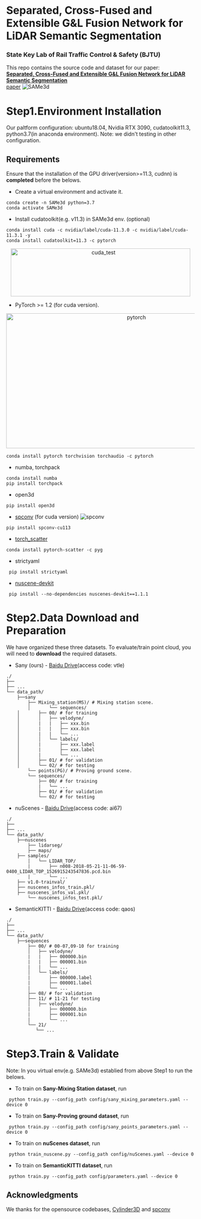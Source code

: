 # Separated, Cross-Fused and Extensible G&L Fusion Network for LiDAR Semantic Segmentation
### State Key Lab of Rail Traffic Control & Safety (BJTU)
This repo contains the source code and dataset for our paper:
<br>
[**Separated, Cross-Fused and Extensible G&L Fusion Network for LiDAR Semantic Segmentation**](https://github.com/mapping520/SAMe3d/)
<br>
[paper](https://github.com/mapping520/SAMe3d/)
![SAMe3d](/Figs/Backbone_work.Png)


# Step1.Environment Installation
Our paltform configuration: ubuntu18.04, Nvidia RTX 3090, cudatoolkit11.3, python3.7(in anaconda environment).
Note: we didn't testing in other configuration.

## Requirements

Ensure that the installation of the GPU driver(version>=11.3, cudnn) is **completed** before the belows.


- Create a virtual environment and activate it.
```
conda create -n SAMe3d python=3.7
conda activate SAMe3d
```
- Install cudatoolkit(e.g. v11.3) in SAMe3d env. (optional)
```
conda install cuda -c nvidia/label/cuda-11.3.0 -c nvidia/label/cuda-11.3.1 -y
conda install cudatoolkit=11.3 -c pytorch
```
<div align=center>
<img src="/Figs/cuda_test.png" width="480" height="128" alt="cuda_test" position="center"/>
</div>

- PyTorch >= 1.2 (for cuda version).
<div align=center>
<img src="/Figs/pytorch_for_cuda.png" width="680" height="360" alt="pytorch" position="center"/>
</div>

```
conda install pytorch torchvision torchaudio -c pytorch
```
- numba, torchpack
```
conda install numba
pip install torchpack
```
- open3d
```
pip install open3d
```
- [spconv](https://github.com/traveller59/spconv) (for cuda version)
![spconv](/Figs/spconv_version.png)
```
pip install spconv-cu113
```
- [torch_scatter](https://github.com/rusty1s/pytorch_scatter)
```
conda install pytorch-scatter -c pyg
```
- strictyaml
```
 pip install strictyaml
```
- [nuscene-devkit](https://github.com/nutonomy/nuscenes-devkit)
```
 pip install --no-dependencies nuscenes-devkit==1.1.1
```

# Step2.Data Download and Preparation
We have organized these three datasets. To evaluate/train point cloud, you will need to **download** the required datasets.

- Sany (ours) - [Baidu Drive](https://pan.baidu.com/s/10F5ezH4LgT9glGZ_A16BuQ?pwd=vtle)(access code: vtle)
```
./
├── 
├── ...
└── data_path/
    ├──sany
        ├── Mixing_station(MS)/ # Mixing station scene.       
        │   	└── sequences/
	│		├── 00/ # for training          
	│		│   ├── velodyne/	
	│		|   |	├── xxx.bin
	│		|   |	├── xxx.bin
	│		|   |	└── ...
	│		│   └── labels/ 
	│		|       ├── xxx.label
	│		|       ├── xxx.label
	│		|       └── ...
	│		├── 01/ # for validation
	│		└── 02/ # for testing
        └── points(PG)/ # Proving ground scene.
	   	└── sequences/
			├── 00/ # for training          
			|   └── ...
			├── 01/ # for validation
			└── 02/ # for testing
```
- nuScenes - [Baidu Drive](https://pan.baidu.com/s/1TF80roYGuIm6FhDo0DBmgg?pwd=ai67)(access code: ai67)
```
./
├── 
├── ...
└── data_path/
    ├──nuscenes
        ├── lidarseg/   
        ├── maps/
	├── samples/
        │   └── LIDAR_TOP/	
        |    	├── n008-2018-05-21-11-06-59-0400_LIDAR_TOP_1526915243547836.pcd.bin
        |    	└── ...
	├── v1.0-trainval/
	├── nuscenes_infos_train.pkl/
	├── nuscenes_infos_val.pkl/
        └── nuscenes_infos_test.pkl/
```
- SemanticKITTI - [Baidu Drive](https://pan.baidu.com/s/1LL2LItLEQpOt4HLWodTpWQ?pwd=qaos)(access code: qaos)
```
./
├── 
├── ...
└── data_path/
    ├──sequences
        ├── 00/ # 00-07,09-10 for training          
        │   ├── velodyne/	
        |   |	├── 000000.bin
        |   |	├── 000001.bin
        |   |	└── ...
        │   └── labels/ 
        |       ├── 000000.label
        |       ├── 000001.label
        |       └── ...
        ├── 08/ # for validation
        ├── 11/ # 11-21 for testing
        │   ├── velodyne/	
        |    	├── 000000.bin
        |    	├── 000001.bin
        |    	└── ...
        └── 21/
	       └── ...
```

# Step3.Train & Validate

Note: In you virtual env(e.g. SAMe3d) establied from above Step1 to run the belows.

- To train on **Sany-Mixing Station dataset**, run
```
 python train.py --config_path config/sany_mixing_parameters.yaml --device 0
```
- To train on **Sany-Proving ground dataset**, run
```
 python train.py --config_path config/sany_points_parameters.yaml --device 0
```
- To train on **nuScenes dataset**, run
```
 python train_nuscene.py --config_path config/nuScenes.yaml --device 0
```
- To train on **SemanticKITTI dataset**, run
```
 python train.py --config_path config/parameters.yaml --device 0
```

## Acknowledgments
We thanks for the opensource codebases, [Cylinder3D](https://github.com/xinge008/Cylinder3D) and [spconv](https://github.com/traveller59/spconv)
